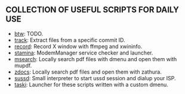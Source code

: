 ## COLLECTION OF USEFUL SCRIPTS FOR DAILY USE

- [btw](https://github.com/tcheukueppo/ktoolbox/blob/master/bin/btw): TODO.
- [track](https://github.com/tcheukueppo/ktoolbox/blob/master/bin/track): Extract files from a specific commit ID.
- [record](https://github.com/tcheukueppo/ktoolbox/blob/master/bin/record): Record X window with ffmpeg and xwininfo.
- [stamina](https://github.com/tcheukueppo/ktoolbox/blob/master/bin/stamina): ModemManager service checker and launcher.
- [msearch](https://github.com/tcheukueppo/ktoolbox/blob/master/bin/msearch): Locally search pdf files with dmenu and open them with mupdf.
- [zdocs](https://github.com/tcheukueppo/ktoolbox/blob/master/bin/zdocs): Locally search pdf files and open them with zathura.
- [sussd](https://github.com/tcheukueppo/ktoolbox/blob/master/bin/sussd): Small interpreter to start ussd session and dialup your ISP.
- [taski](https://github.com/tcheukueppo/ktoolbox/blob/master/bin/taski): Launcher for these scripts written with a custom dmenu.
